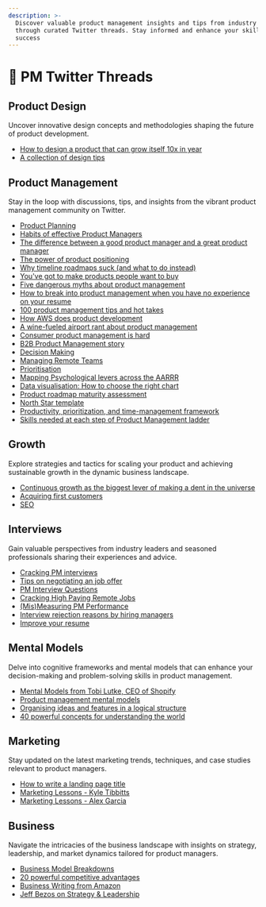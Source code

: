 ```yaml
---
description: >-
  Discover valuable product management insights and tips from industry experts
  through curated Twitter threads. Stay informed and enhance your skills for
  success
---
```


# 📱 PM Twitter Threads

## Product Design

Uncover innovative design concepts and methodologies shaping the future of product development.

* [How to design a product that can grow itself 10x in year](https://twitter.com/mikaelcho/status/1270743622619717632)
* [A collection of design tips](https://twitter.com/i/events/994601867987619840)

## Product Management

Stay in the loop with discussions, tips, and insights from the vibrant product management community on Twitter.

* [Product Planning](https://twitter.com/clairevo/status/1421521357179801608)
* [Habits of effective Product Managers](https://twitter.com/lennysan/status/1389611792741986305)
* [The difference between a good product manager and a great product manager](https://twitter.com/shreyas/status/1249039638829793280)
* [The power of product positioning](https://twitter.com/aprildunford/status/1128352777367953409)
* [Why timeline roadmaps suck (and what to do instead)](https://twitter.com/simplybastow/status/1168531672335343616)
* [You've got to make products people want to buy](https://twitter.com/mcclure111/status/1196557401710837762)
* [Five dangerous myths about product management](https://twitter.com/noah\_weiss/status/999311514556284928)
* [How to break into product management when you have no experience on your resume](https://twitter.com/sriramk/status/1249860579994435585)
* [100 product management tips and hot takes](https://twitter.com/Evanish/status/1212767967370448898)
* [How AWS does product development](https://twitter.com/samnewman/status/1202245828649332736)
* [A wine-fueled airport rant about product management](https://twitter.com/lissijean/status/1129537047105032194)
* [Consumer product management is hard](https://twitter.com/shreyas/status/1271240038399918080)
* [B2B Product Management story](https://twitter.com/shreyas/status/1263890579701657601)
* [Decision Making](https://twitter.com/george\_\_mack/status/1350513143387189248)
* [Managing Remote Teams](https://twitter.com/Jobvo/status/1375085060425138179)
* [Prioritisation](https://twitter.com/will\_lawrenceTO/status/1375098899074007048)
* [Mapping Psychological levers across the AARRR](https://twitter.com/sambhigham/status/1639257715787862024/photo/1)
* [Data visualisation: How to choose the right chart](https://twitter.com/101babich/status/1629832961792045058/photo/1)
* [Product roadmap maturity assessment](https://twitter.com/cwodtke/status/1559996805865123842/photo/1)
* [North Star template](https://twitter.com/johncutlefish/status/1558510711793336321)
* [Productivity, prioritization, and time-management framework](https://twitter.com/todoist/status/1473726287579697162)
* [Skills needed at each step of Product Management ladder](https://twitter.com/bandanjot/status/1731312332905631807)

## Growth

Explore strategies and tactics for scaling your product and achieving sustainable growth in the dynamic business landscape.

* [Continuous growth as the biggest lever of making a dent in the universe](https://twitter.com/rachit\_21/status/1268512620224458752)
* [Acquiring first customers](https://twitter.com/Julian/status/1360715837594828802)
* [SEO](https://twitter.com/KarthikS2206/status/1564476307467280385/photo/1)

## Interviews

Gain valuable perspectives from industry leaders and seasoned professionals sharing their experiences and advice.

* [Cracking PM interviews](https://twitter.com/MotwaniSuhas/status/1119663991310168070)
* [Tips on negotiating an job offer](https://twitter.com/sriramk/status/1221890836364812288)
* [PM Interview Questions](https://twitter.com/hpdailyrant/status/1215519177194106880)
* [Cracking High Paying Remote Jobs](https://twitter.com/aakashg0/status/1655760384815677442/photo/1)
* [(Mis)Measuring PM Performance](https://twitter.com/ItamarGilad/status/1729832590679457963)
* [Interview rejection reasons by hiring managers](https://twitter.com/PMDiegoGranados/status/1524433686233595904)
* [Improve your resume](https://twitter.com/PMDiegoGranados/status/1582115284269211648)

## Mental Models

Delve into cognitive frameworks and mental models that can enhance your decision-making and problem-solving skills in product management.

* [Mental Models from Tobi Lutke, CEO of Shopify](https://twitter.com/george\_\_mack/status/1262509016992960512)
* [Product management mental models](https://twitter.com/redman/status/1230163391433625601)
* [Organising ideas and features in a logical structure](https://twitter.com/madhurchadha/status/1253027606745751553)
* [40 powerful concepts for understanding the world](https://twitter.com/G\_S\_Bhogal/status/1225561131122597896)

## Marketing

Stay updated on the latest marketing trends, techniques, and case studies relevant to product managers.

* [How to write a landing page title](https://twitter.com/GoodMarketingHQ/status/1215637286823526401)
* [Marketing Lessons - Kyle Tibbitts](https://twitter.com/KyleTibbitts/status/1211005178985373696)
* [Marketing Lessons - Alex Garcia](https://twitter.com/alexgarcia\_atx/status/1378899160993128448)

## Business

Navigate the intricacies of the business landscape with insights on strategy, leadership, and market dynamics tailored for product managers.

* [Business Model Breakdowns](https://twitter.com/investing\_city/status/1181438271374577664)
* [20 powerful competitive advantages](https://twitter.com/aaronbush100/status/1271822557981925378)
* [Business Writing from Amazon](https://twitter.com/IT\_Kabootar/status/1411756398417891333)
* [Jeff Bezos on Strategy & Leadership](https://twitter.com/businessbarista/status/1405963596828491779)
